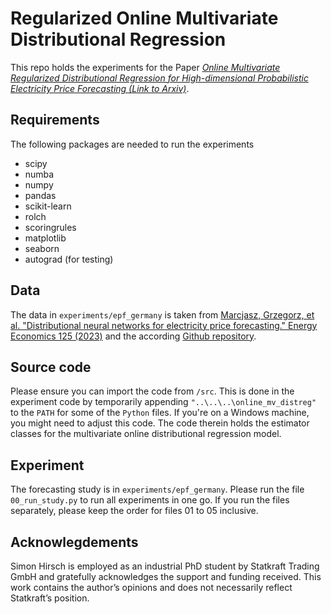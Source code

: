 # Regularized Online Multivariate Distributional Regression

This repo holds the experiments for the Paper _[Online Multivariate Regularized Distributional Regression for High-dimensional Probabilistic Electricity Price Forecasting
(Link to Arxiv)](https://arxiv.org/abs/2504.02518)_.

## Requirements

The following packages are needed to run the experiments

- scipy
- numba
- numpy
- pandas
- scikit-learn
- rolch
- scoringrules
- matplotlib
- seaborn
- autograd (for testing)

## Data

The data in `experiments/epf_germany` is taken from [Marcjasz, Grzegorz, et al. "Distributional neural networks for electricity price forecasting." Energy Economics 125 (2023)](https://www.sciencedirect.com/science/article/pii/S0140988323003419?casa_token=l42k_WCgotYAAAAA:ee4hs1n7VyZDJlczYjv9Ja86pdcpZJ19K-tToJc7WEX-KxNOmk3GS_gG2qfmOrlk7h2vQAx2uf1R) and the according [Github repository](https://github.com/gmarcjasz/distributionalnn).

## Source code

Please ensure you can import the code from `/src`. This is done in the experiment code by temporarily appending `"..\..\..\online_mv_distreg"` to the `PATH` for some of the `Python` files. If you're on a Windows machine, you might need to adjust this code. The code therein holds the estimator classes for the multivariate online distributional regression model.

## Experiment

The forecasting study is in `experiments/epf_germany`. Please run the file `00_run_study.py` to run all experiments in one go.
If you run the files separately, please keep the order for files 01 to 05 inclusive.

## Acknowlegdements

Simon Hirsch is employed as an industrial PhD student by Statkraft Trading GmbH and gratefully acknowledges the support and funding received. This work contains the author’s opinions and does not necessarily reflect Statkraft’s position.
